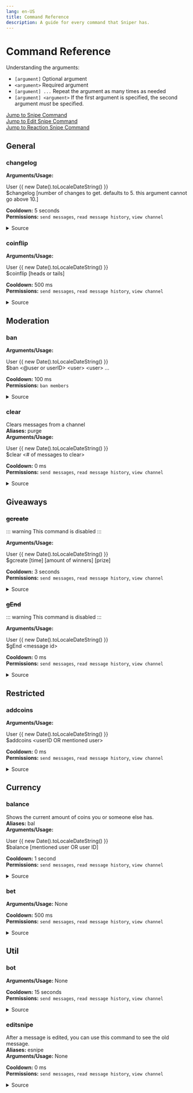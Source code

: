 ```yaml
---
lang: en-US
title: Command Reference
description: A guide for every command that Sniper has.
---
```


# Command Reference

Understanding the arguments:

- `[argument]` Optional argument
- `<argument>` Required argument
- `[argument] ...` Repeat the argument as many times as needed
- `[argument] <argument>` If the first argument is specified, the second
  argument _must_ be specified.

[Jump to Snipe Command](#snipe)\
[Jump to Edit Snipe Command](#editsnipe)\
[Jump to Reaction Snipe Command](#reactionsnipe)

<Toc />

<!-- DO NOT EDIT ANYTHING BELOW THIS LINE!!! -->
<!-- start generation -->

## General

### changelog

**Arguments/Usage:**

<div class="discord-messages">
  <div class="discord-message">
    <div class="discord-message-content">
      <div class="discord-author-avatar">
				<img src="https://cdn.discordapp.com/embed/avatars/0.png" alt="" />
			</div>
      <div class="discord-message-body">
          <span class="discord-author-info">
            <span class="discord-author-username">
              User
            </span>
          </span>
          <span class="discord-message-timestamp">
            {{ new Date().toLocaleDateString() }}
					</span><br />
      &#36;changelog [number of changes to get. defaults to 5. this argument cannot go above 10.]
            </div>
          </div>
</div>
</div>

**Cooldown:** 5 seconds\
**Permissions:** `send messages`, `read message history`, `view channel`

<details>
  <summary>Source</summary>

[Source on Github](https://github.com/MajesticString/sniper/blob/main/apps/sniper/src/commands/general/ChangelogCommand.ts)

[Edit in Github](https://github.com/MajesticString/sniper/edit/main/apps/sniper/src/commands/general/ChangelogCommand.ts)

[Edit in Github.dev](https://github.dev/MajesticString/sniper/blob/main/apps/sniper/src/commands/general/ChangelogCommand.ts)

@[code ts](../../apps/sniper/src//commands/general/ChangelogCommand.ts)

</details>

### coinflip

**Arguments/Usage:**

<div class="discord-messages">
  <div class="discord-message">
    <div class="discord-message-content">
      <div class="discord-author-avatar">
				<img src="https://cdn.discordapp.com/embed/avatars/0.png" alt="" />
			</div>
      <div class="discord-message-body">
          <span class="discord-author-info">
            <span class="discord-author-username">
              User
            </span>
          </span>
          <span class="discord-message-timestamp">
            {{ new Date().toLocaleDateString() }}
					</span><br />
      &#36;coinflip [heads or tails]
            </div>
          </div>
</div>
</div>

**Cooldown:** 500 ms\
**Permissions:** `send messages`, `read message history`, `view channel`

<details>
  <summary>Source</summary>

[Source on Github](https://github.com/MajesticString/sniper/blob/main/apps/sniper/src/commands/general/CoinflipCommand.ts)

[Edit in Github](https://github.com/MajesticString/sniper/edit/main/apps/sniper/src/commands/general/CoinflipCommand.ts)

[Edit in Github.dev](https://github.dev/MajesticString/sniper/blob/main/apps/sniper/src/commands/general/CoinflipCommand.ts)

@[code ts](../../apps/sniper/src//commands/general/CoinflipCommand.ts)

</details>

## Moderation

### ban

**Arguments/Usage:**

<div class="discord-messages">
  <div class="discord-message">
    <div class="discord-message-content">
      <div class="discord-author-avatar">
				<img src="https://cdn.discordapp.com/embed/avatars/0.png" alt="" />
			</div>
      <div class="discord-message-body">
          <span class="discord-author-info">
            <span class="discord-author-username">
              User
            </span>
          </span>
          <span class="discord-message-timestamp">
            {{ new Date().toLocaleDateString() }}
					</span><br />
      &#36;ban &lt;@user or userID&gt; &lt;user&gt; &lt;user&gt; ...
            </div>
          </div>
</div>
</div>

**Cooldown:** 100 ms\
**Permissions:** `ban members`

<details>
  <summary>Source</summary>

[Source on Github](https://github.com/MajesticString/sniper/blob/main/apps/sniper/src/commands/moderation/BanCommand.ts)

[Edit in Github](https://github.com/MajesticString/sniper/edit/main/apps/sniper/src/commands/moderation/BanCommand.ts)

[Edit in Github.dev](https://github.dev/MajesticString/sniper/blob/main/apps/sniper/src/commands/moderation/BanCommand.ts)

@[code ts](../../apps/sniper/src//commands/moderation/BanCommand.ts)

</details>

### clear

Clears messages from a channel\
**Aliases:** purge\
**Arguments/Usage:**

<div class="discord-messages">
  <div class="discord-message">
    <div class="discord-message-content">
      <div class="discord-author-avatar">
				<img src="https://cdn.discordapp.com/embed/avatars/0.png" alt="" />
			</div>
      <div class="discord-message-body">
          <span class="discord-author-info">
            <span class="discord-author-username">
              User
            </span>
          </span>
          <span class="discord-message-timestamp">
            {{ new Date().toLocaleDateString() }}
					</span><br />
      &#36;clear &lt;# of messages to clear&gt;
            </div>
          </div>
</div>
</div>

**Cooldown:** 0 ms\
**Permissions:** `send messages`, `read message history`, `view channel`

<details>
  <summary>Source</summary>

[Source on Github](https://github.com/MajesticString/sniper/blob/main/apps/sniper/src/commands/moderation/ClearCommand.ts)

[Edit in Github](https://github.com/MajesticString/sniper/edit/main/apps/sniper/src/commands/moderation/ClearCommand.ts)

[Edit in Github.dev](https://github.dev/MajesticString/sniper/blob/main/apps/sniper/src/commands/moderation/ClearCommand.ts)

@[code ts](../../apps/sniper/src//commands/moderation/ClearCommand.ts)

</details>

## Giveaways

### ~~gcreate~~

::: warning
This command is disabled
:::

**Arguments/Usage:**

<div class="discord-messages">
  <div class="discord-message">
    <div class="discord-message-content">
      <div class="discord-author-avatar">
				<img src="https://cdn.discordapp.com/embed/avatars/0.png" alt="" />
			</div>
      <div class="discord-message-body">
          <span class="discord-author-info">
            <span class="discord-author-username">
              User
            </span>
          </span>
          <span class="discord-message-timestamp">
            {{ new Date().toLocaleDateString() }}
					</span><br />
      &#36;gcreate [time] [amount of winners] [prize]
            </div>
          </div>
</div>
</div>

**Cooldown:** 3 seconds\
**Permissions:** `send messages`, `read message history`, `view channel`

<details>
  <summary>Source</summary>

[Source on Github](https://github.com/MajesticString/sniper/blob/main/apps/sniper/src/commands/giveaways/GCreateCommand.ts)

[Edit in Github](https://github.com/MajesticString/sniper/edit/main/apps/sniper/src/commands/giveaways/GCreateCommand.ts)

[Edit in Github.dev](https://github.dev/MajesticString/sniper/blob/main/apps/sniper/src/commands/giveaways/GCreateCommand.ts)

@[code ts](../../apps/sniper/src//commands/giveaways/GCreateCommand.ts)

</details>

### ~~gEnd~~

::: warning
This command is disabled
:::

**Arguments/Usage:**

<div class="discord-messages">
  <div class="discord-message">
    <div class="discord-message-content">
      <div class="discord-author-avatar">
				<img src="https://cdn.discordapp.com/embed/avatars/0.png" alt="" />
			</div>
      <div class="discord-message-body">
          <span class="discord-author-info">
            <span class="discord-author-username">
              User
            </span>
          </span>
          <span class="discord-message-timestamp">
            {{ new Date().toLocaleDateString() }}
					</span><br />
      &#36;gEnd &lt;message id&gt;
            </div>
          </div>
</div>
</div>

**Cooldown:** 0 ms\
**Permissions:** `send messages`, `read message history`, `view channel`

<details>
  <summary>Source</summary>

[Source on Github](https://github.com/MajesticString/sniper/blob/main/apps/sniper/src/commands/giveaways/GEndCommand.ts)

[Edit in Github](https://github.com/MajesticString/sniper/edit/main/apps/sniper/src/commands/giveaways/GEndCommand.ts)

[Edit in Github.dev](https://github.dev/MajesticString/sniper/blob/main/apps/sniper/src/commands/giveaways/GEndCommand.ts)

@[code ts](../../apps/sniper/src//commands/giveaways/GEndCommand.ts)

</details>

## Restricted

### addcoins

**Arguments/Usage:**

<div class="discord-messages">
  <div class="discord-message">
    <div class="discord-message-content">
      <div class="discord-author-avatar">
				<img src="https://cdn.discordapp.com/embed/avatars/0.png" alt="" />
			</div>
      <div class="discord-message-body">
          <span class="discord-author-info">
            <span class="discord-author-username">
              User
            </span>
          </span>
          <span class="discord-message-timestamp">
            {{ new Date().toLocaleDateString() }}
					</span><br />
      &#36;addcoins &lt;userID OR mentioned user&gt;
            </div>
          </div>
</div>
</div>

**Cooldown:** 0 ms\
**Permissions:** `send messages`, `read message history`, `view channel`

<details>
  <summary>Source</summary>

[Source on Github](https://github.com/MajesticString/sniper/blob/main/apps/sniper/src/commands/restricted/AddCoinsCommand.ts)

[Edit in Github](https://github.com/MajesticString/sniper/edit/main/apps/sniper/src/commands/restricted/AddCoinsCommand.ts)

[Edit in Github.dev](https://github.dev/MajesticString/sniper/blob/main/apps/sniper/src/commands/restricted/AddCoinsCommand.ts)

@[code ts](../../apps/sniper/src//commands/restricted/AddCoinsCommand.ts)

</details>

## Currency

### balance

Shows the current amount of coins you or someone else has.\
**Aliases:** bal\
**Arguments/Usage:**

<div class="discord-messages">
  <div class="discord-message">
    <div class="discord-message-content">
      <div class="discord-author-avatar">
				<img src="https://cdn.discordapp.com/embed/avatars/0.png" alt="" />
			</div>
      <div class="discord-message-body">
          <span class="discord-author-info">
            <span class="discord-author-username">
              User
            </span>
          </span>
          <span class="discord-message-timestamp">
            {{ new Date().toLocaleDateString() }}
					</span><br />
      &#36;balance [mentioned user OR user ID]
            </div>
          </div>
</div>
</div>

**Cooldown:** 1 second\
**Permissions:** `send messages`, `read message history`, `view channel`

<details>
  <summary>Source</summary>

[Source on Github](https://github.com/MajesticString/sniper/blob/main/apps/sniper/src/commands/currency/BalanceCommand.ts)

[Edit in Github](https://github.com/MajesticString/sniper/edit/main/apps/sniper/src/commands/currency/BalanceCommand.ts)

[Edit in Github.dev](https://github.dev/MajesticString/sniper/blob/main/apps/sniper/src/commands/currency/BalanceCommand.ts)

@[code ts](../../apps/sniper/src//commands/currency/BalanceCommand.ts)

</details>

### bet

**Arguments/Usage:** None

**Cooldown:** 500 ms\
**Permissions:** `send messages`, `read message history`, `view channel`

<details>
  <summary>Source</summary>

[Source on Github](https://github.com/MajesticString/sniper/blob/main/apps/sniper/src/commands/currency/BetCommand.ts)

[Edit in Github](https://github.com/MajesticString/sniper/edit/main/apps/sniper/src/commands/currency/BetCommand.ts)

[Edit in Github.dev](https://github.dev/MajesticString/sniper/blob/main/apps/sniper/src/commands/currency/BetCommand.ts)

@[code ts](../../apps/sniper/src//commands/currency/BetCommand.ts)

</details>

## Util

### bot

**Arguments/Usage:** None

**Cooldown:** 15 seconds\
**Permissions:** `send messages`, `read message history`, `view channel`

<details>
  <summary>Source</summary>

[Source on Github](https://github.com/MajesticString/sniper/blob/main/apps/sniper/src/commands/util/BotCommand.ts)

[Edit in Github](https://github.com/MajesticString/sniper/edit/main/apps/sniper/src/commands/util/BotCommand.ts)

[Edit in Github.dev](https://github.dev/MajesticString/sniper/blob/main/apps/sniper/src/commands/util/BotCommand.ts)

@[code ts](../../apps/sniper/src//commands/util/BotCommand.ts)

</details>

### editsnipe

After a message is edited, you can use this command to see the old message.\
**Aliases:** esnipe\
**Arguments/Usage:** None

**Cooldown:** 0 ms\
**Permissions:** `send messages`, `read message history`, `view channel`

<details>
  <summary>Source</summary>

[Source on Github](https://github.com/MajesticString/sniper/blob/main/apps/sniper/src/commands/util/EditsnipeCommand.ts)

[Edit in Github](https://github.com/MajesticString/sniper/edit/main/apps/sniper/src/commands/util/EditsnipeCommand.ts)

[Edit in Github.dev](https://github.dev/MajesticString/sniper/blob/main/apps/sniper/src/commands/util/EditsnipeCommand.ts)

@[code ts](../../apps/sniper/src//commands/util/EditsnipeCommand.ts)

</details>

